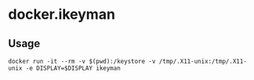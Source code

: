 # docker.ikeyman

Usage
-------

	docker run -it --rm -v $(pwd):/keystore -v /tmp/.X11-unix:/tmp/.X11-unix -e DISPLAY=$DISPLAY ikeyman

